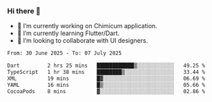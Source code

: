 ### Hi there 👋

<!--
**devcat37/devcat37** is a ✨ _special_ ✨ repository because its `README.md` (this file) appears on your GitHub profile.-->


- 🔭 I’m currently working on Chimicum application.
- 🌱 I’m currently learning Flutter/Dart.
- 👯 I’m looking to collaborate with UI designers.
<!-- - 🤔 I’m looking for help with ... -->

<!--START_SECTION:waka-->

```txt
From: 30 June 2025 - To: 07 July 2025

Dart         2 hrs 25 mins   ████████████▒░░░░░░░░░░░░   49.25 %
TypeScript   1 hr 38 mins    ████████▒░░░░░░░░░░░░░░░░   33.44 %
XML          19 mins         █▓░░░░░░░░░░░░░░░░░░░░░░░   06.69 %
YAML         16 mins         █▒░░░░░░░░░░░░░░░░░░░░░░░   05.66 %
CocoaPods    8 mins          ▓░░░░░░░░░░░░░░░░░░░░░░░░   02.86 %
```

<!--END_SECTION:waka-->
